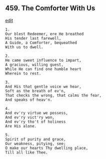 
## 459.  The Comforter With Us
[edit](https://docs.google.com/document/d/1ezfaVwaBMfM_taFT2EHxaHTZVX1_G2YM/edit?mode=html)



    1.
    Our blest Redeemer, ere He breathed
    His tender last farewell,
    A Guide, a Comforter, bequeathed
    With us to dwell.

    2.
    He came sweet influence to impart,
    A gracious, willing guest,
    While He can find one humble heart
    Wherein to rest.

    3.
    And His that gentle voice we hear,
    Soft as the breath of ev'n, 
    That checks the wrong, that calms the fear, 
    And speaks of heav'n.

    4.
    And ev'ry virtue we possess,
    And ev'ry vict'ry won,
    And ev'ry tho't of holiness
    Are His alone.

    5.
    Spirit of purity and grace,
    Our weakness, pitying, see;
    O make our hearts Thy dwelling place,
    Till all like Thee.
